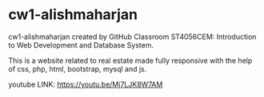 # cw1-alishmaharjan
cw1-alishmaharjan created by GitHub Classroom
ST4056CEM: Introduction to Web Development and Database System. 

This is a website related to real estate made fully responsive with the help of css, php, html, bootstrap, mysql and js.

youtube LINK: https://youtu.be/Mj7LJK8W7AM
